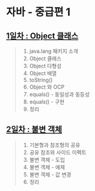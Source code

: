 # 자바 - 중급편 1

## [1일차 : Object 클래스](https://github.com/ch9729/java-mid1/blob/main/src/md/day01.md)
> 1. java.lang 패키지 소개
> 2. Object 클래스
> 3. Object 다형성
> 4. Object 배열
> 5. toString()
> 6. Object 와 OCP
> 7. equals() - 동일성과 동등성
> 8. equals() - 구현
> 9. 정리

## [2일차 : 불변 객체](https://github.com/ch9729/java-mid1/blob/main/src/md/day02.md)
> 1. 기본형과 참조형의 공유
> 2. 공유 참조와 사이드 이펙트
> 3. 불변 객체 - 도입
> 4. 불변 객체 - 예제
> 5. 불변 객체 - 값 변경
> 6. 정리

